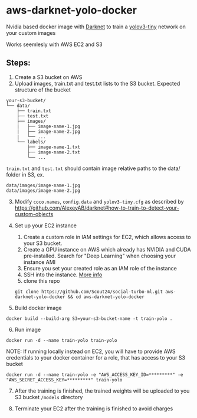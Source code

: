 # aws-darknet-yolo-docker
Nvidia based docker image with [Darknet](https://github.com/pjreddie/darknet) to train a [yolov3-tiny](https://pjreddie.com/darknet/yolo/) network on your custom images

Works seemlesly with AWS EC2 and S3

## Steps:
1. Create a S3 bucket on AWS
2. Upload images, train.txt and test.txt lists to the S3 bucket. 
Expected structure of the bucket
```
your-s3-bucket/
└── data/
    ├── train.txt
    ├── test.txt
    ├── images/
    |   ├── image-name-1.jpg
    |   ├── image-name-2.jpg
    |   └── ...
    └── labels/
        ├── image-name-1.txt
        ├── image-name-2.txt
        └── ...
``` 

`train.txt` and `test.txt` should contain image relative paths to the data/ folder in S3, ex.
```
data/images/image-name-1.jpg
data/images/image-name-2.jpg
```

3. Modify `coco.names`, `config.data` and `yolov3-tiny.cfg` as described by https://github.com/AlexeyAB/darknet#how-to-train-to-detect-your-custom-objects



4. Set up your EC2 instance
    1. Create a custom role in IAM settings for EC2, which allows access to your S3 bucket.
    2. Create a GPU instance on AWS which already has NVIDIA and CUDA pre-installed. Search for "Deep Learning" when choosing your instance AMI
    3. Ensure you set your created role as an IAM role of the instance
    4. SSH into the instance. [More info](https://docs.aws.amazon.com/AWSEC2/latest/UserGuide/AccessingInstancesLinux.html)
    5. clone this repo
    ```
    git clone https://github.com/Scout24/social-turbo-ml.git aws-darknet-yolo-docker && cd aws-darknet-yolo-docker
    ```

5. Build docker image
```
docker build --build-arg S3=your-s3-bucket-name -t train-yolo .
```
6. Run image
```
docker run -d --name train-yolo train-yolo
```
NOTE: If running locally instead on EC2, you will have to provide AWS credentials to your docker container for a role, that has access to your S3 bucket
```
docker run -d --name train-yolo -e "AWS_ACCESS_KEY_ID=*********" -e "AWS_SECRET_ACCESS_KEY=*********" train-yolo
```

7. After the training is finished, the trained weights will be uploaded to you S3 bucket `/models` directory

8. Terminate your EC2 after the training is finished to avoid charges

